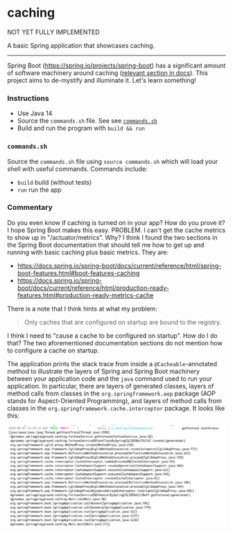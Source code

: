 # caching

NOT YET FULLY IMPLEMENTED

A basic Spring application that showcases caching.

---

Spring Boot (<https://spring.io/projects/spring-boot>) has a significant amount of software machinery around caching ([relevant
section in docs](https://docs.spring.io/spring-boot/docs/current/reference/html/spring-boot-features.html#boot-features-caching)).
This project aims to de-mystify and illuminate it. Let's learn something!

### Instructions

* Use Java 14
* Source the `commands.sh` file. See see [`commands.sh`](#commandssh)
* Build and run the program with `build && run`

### `commands.sh`

Source the `commands.sh` file using `source commands.sh` which will load your shell with useful 
commands. Commands include:

  * `build` build (without tests)
  * `run` run the app

### Commentary

Do you even know if caching is turned on in your app? How do you prove it? I hope Spring Boot makes this easy.
PROBLEM. I can't get the cache metrics to show up in "/actuator/metrics". Why? I think I found the two sections in the
Spring Boot documentation that should tell me how to get up and running with basic caching plus basic metrics. They are:

* <https://docs.spring.io/spring-boot/docs/current/reference/html/spring-boot-features.html#boot-features-caching>
* <https://docs.spring.io/spring-boot/docs/current/reference/html/production-ready-features.html#production-ready-metrics-cache>

There is a note that I think hints at what my problem:

> Only caches that are configured on startup are bound to the registry.

I think I need to "cause a cache to be configured on startup". How do I do that? The two aforementioned documentation
sections do not mention how to configure a cache on startup.

The application prints the stack trace from inside a `@Cacheable`-annotated method to illustrate the layers of Spring
and Spring Boot machinery between your application code and the `java` command used to run your application. In
particular, there are layers of generated classes, layers of method calls from classes in the `org.springframework.aop`
package (AOP stands for Aspect-Oriented Programming), and layers of method calls from classes in the `org.springframework.cache.interceptor`
package. It looks like this:

![stack trace](screenshots/stack-trace.png)
